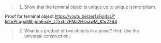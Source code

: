> 1. Show that the terminal object is unique up to unique isomorphism.

Proof for terminal object https://youtu.be/zer1aFgj4aU?list=PLbgaMIhjbmEnaH_LTkxLI7FMa2HsnawM_&t=2244

> 2. What is a product of two objects in a poset? Hint: Use the universal construction.

